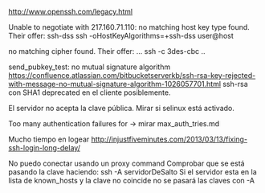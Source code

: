 http://www.openssh.com/legacy.html

Unable to negotiate with 217.160.71.110: no matching host key type found. Their offer: ssh-dss
ssh -oHostKeyAlgorithms=+ssh-dss user@host

no matching cipher found. Their offer: ...
ssh -c 3des-cbc ..

send_pubkey_test: no mutual signature algorithm
https://confluence.atlassian.com/bitbucketserverkb/ssh-rsa-key-rejected-with-message-no-mutual-signature-algorithm-1026057701.html
ssh-rsa con SHA1 deprecated en el cliente posiblemente.


El servidor no acepta la clave pública.
Mirar si selinux está activado.

Too many authentication failures for
  -> mirar max_auth_tries.md

Mucho tiempo en logear
http://injustfiveminutes.com/2013/03/13/fixing-ssh-login-long-delay/



No puedo conectar usando un proxy command
Comprobar que se está pasando la clave haciendo: ssh -A servidorDeSalto
Si el servidor esta en la lista de known_hosts y la clave no coincide no se pasará las claves con -A



